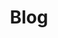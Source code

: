 ---
layout: posts

title: Blog
description: asdasd

menus:
  header:
    title: Blog
    weight: 4
  footer:
    title: El Blog
    weight: 4
---